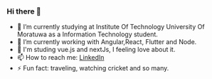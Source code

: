 ### Hi there 👋



- 🔭 I’m currently studying at Institute Of Technology University Of Moratuwa as a Information Technology student.
- 🌱 I’m currently working with Angular,React, Flutter and Node.
- 👋 I'm studing vue.js and nextJs, I feeling love about it.
- 📫 How to reach me: [LinkedIn](https://www.linkedin.com/in/thilina-dilshan-784048187/)
- ⚡ Fun fact: traveling, watching cricket and so many.
